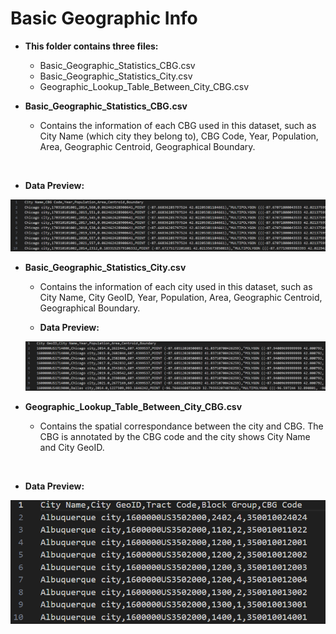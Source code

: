 # Basic Geographic Info 
- **This folder contains three files:**
  - Basic_Geographic_Statistics_CBG.csv
  - Basic_Geographic_Statistics_City.csv
  - Geographic_Lookup_Table_Between_City_CBG.csv

- **Basic_Geographic_Statistics_CBG.csv** 
  - Contains the information of each CBG used in this dataset, such as City Name (which city they belong to), CBG Code, Year, Population, Area, Geographic Centroid, Geographical Boundary.

​
  - **Data Preview:** 
  
  ![Image text](basic1.png)

- **Basic_Geographic_Statistics_City.csv** 
  - Contains the information of each city used in this dataset, such as City Name, City GeoID, Year, Population, Area, Geographic Centroid, Geographical Boundary.


  - **Data Preview:**
  
  ![Image text](basic2.png)

- **Geographic_Lookup_Table_Between_City_CBG.csv** 
  - Contains the spatial correspondance between the city and CBG. The CBG is annotated by the CBG code and the city shows City Name and City GeoID.

​
  - **Data Preview:** 
  
  ![Image text](basic3.png)
  
